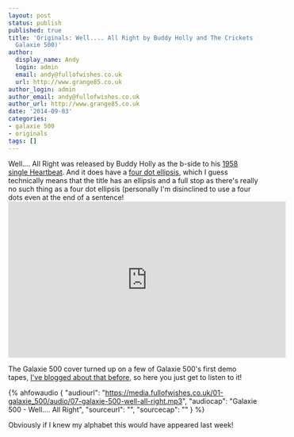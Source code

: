 ```yaml
---
layout: post
status: publish
published: true
title: 'Originals: Well.... All Right by Buddy Holly and The Crickets (covered by
  Galaxie 500)'
author:
  display_name: Andy
  login: admin
  email: andy@fullofwishes.co.uk
  url: http://www.grange85.co.uk
author_login: admin
author_email: andy@fullofwishes.co.uk
author_url: http://www.grange85.co.uk
date: '2014-09-03'
categories:
- galaxie 500
- originals
tags: []
---
```

<p>Well.... All Right was released by Buddy Holly as the b-side to his <a href="http://en.wikipedia.org/wiki/Heartbeat_%28Buddy_Holly_song%29">1958 single Heartbeat</a>. And it does have a <a href="http://en.wikipedia.org/wiki/Ellipsis">four dot ellipsis</a>, which I guess technically means that the title has an ellipsis and a full stop as there's really no such thing as a four dot ellipsis (personally I'm disinclined to use a four dots even at the end of a sentence!<br />
<iframe width="560" height="315" src="https://www.youtube.com/embed/nnJ3MXXYIVM" frameborder="0" allowfullscreen></iframe>
<p>The Galaxie 500 cover turned up on a few of Galaxie 500's first demo tapes, <a href="/2011/09/23/audio-friday-recycling-galaxie-500-the-extended-demo-tape/" title="Audio: Friday recycling: Galaxie 500 the extended demo tape">I've blogged about that before</a>, so here you just get to listen to it!</p>

 {% ahfowaudio {
  "audiourl": "https://media.fullofwishes.co.uk/01-galaxie_500/audio/07-galaxie-500-well-all-right.mp3",
  "audiocap": "Galaxie 500 - Well.... All Right",
  "sourceurl": "",
  "sourcecap": ""
  } %}

<p>Obviously if I knew my alphabet this would have appeared last week!</p>

